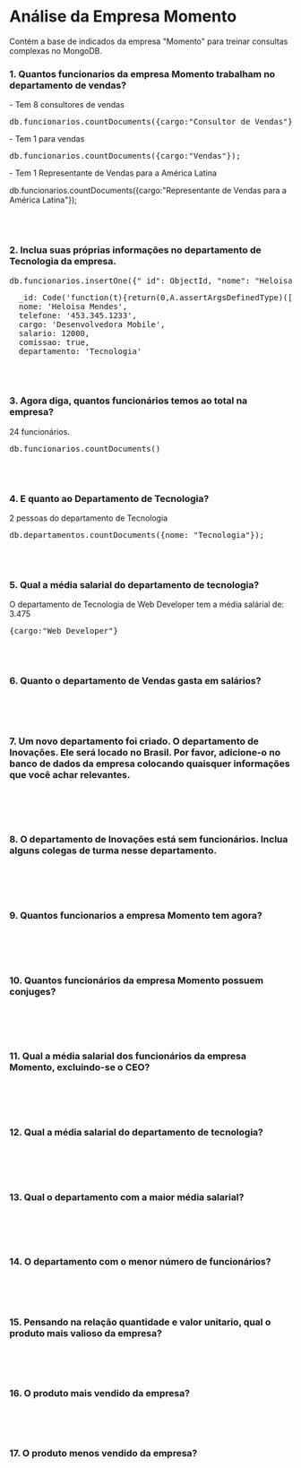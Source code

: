 <h1>Análise da Empresa Momento</h1>

<p>Contém a base de indicados da empresa "Momento" para treinar consultas complexas no MongoDB.</p>
    
<h3>1. Quantos funcionarios da empresa Momento trabalham no departamento de vendas?</h3>

<p>- Tem 8 consultores de vendas</p>
<pre>db.funcionarios.countDocuments({cargo:"Consultor de Vendas"});</pre>

<p>- Tem 1 para vendas</p>
<pre>db.funcionarios.countDocuments({cargo:"Vendas"});</pre>

<p>- Tem 1 Representante de Vendas para a América Latina</p>
db.funcionarios.countDocuments({cargo:"Representante de Vendas para a América Latina"});

<br><br>

<h3>2. Inclua suas próprias informações no departamento de Tecnologia da empresa.</h3>

<pre>db.funcionarios.insertOne({"_id": ObjectId, "nome": "Heloisa Mendes", "telefone": "453.345.1233", "cargo": "Desenvolvedora Mobile", "salario": 12000, "comissao": true, "departamento": "Tecnologia"});</pre>
<pre>
  _id: Code('function(t){return(0,A.assertArgsDefinedType)([t],[[void 0,"string","number","object"]],"ObjectId"),new e.ObjectId(t)}'),
  nome: 'Heloisa Mendes',
  telefone: '453.345.1233',
  cargo: 'Desenvolvedora Mobile',
  salario: 12000,
  comissao: true,
  departamento: 'Tecnologia'
</pre>

<br><br>
        
<h3>3. Agora diga, quantos funcionários temos ao total na empresa?</h3>
<p>24 funcionários.</p>

<pre>db.funcionarios.countDocuments()</pre>

<br><br>
        
<h3>4. E quanto ao Departamento de Tecnologia?</h3>
<p>2 pessoas do departamento de Tecnologia</p>

<pre>db.departamentos.countDocuments({nome: "Tecnologia"});</pre>

<br><br>
        
<h3>5. Qual a média salarial do departamento de tecnologia?</h3>
<p>O departamento de Tecnologia de Web Developer tem a média salárial de: 3.475</p>

<pre>{cargo:"Web Developer"}</pre>

<br><br>
        
<h3>6. Quanto o departamento de Vendas gasta em salários?</h3>
<p></p>

<pre></pre>

<br><br>
        
<h3>7. Um novo departamento foi criado. O departamento de Inovações. Ele será locado no Brasil. Por favor, adicione-o no banco de dados da empresa colocando quaisquer informações que você achar relevantes.
<p></p>

<pre></pre>
    
<br><br>
            
<h3>8. O departamento de Inovações está sem funcionários. Inclua alguns colegas de turma nesse departamento.  
<p></p>

<pre></pre>
        
<br><br>
                
<h3>9. Quantos funcionarios a empresa Momento tem agora?
<p></p>

<pre></pre>
    
<br><br>
            
<h3>10. Quantos funcionários da empresa Momento possuem conjuges?
<p></p>

<pre></pre>
    
<br><br>
            
<h3>11. Qual a média salarial dos funcionários da empresa Momento, excluindo-se o CEO?
<p></p>

<pre></pre>
    
<br><br>
            
<h3>12. Qual a média salarial do departamento de tecnologia? 
<p></p>

<pre></pre>

<br><br>
            
<h3>13. Qual o departamento com a maior média salarial?
<p></p>

<pre></pre>
    
<br><br>
            
<h3>14. O departamento com o menor número de funcionários?</h3>
<p></p>

<pre></pre>

<br><br>
        
<h3>15. Pensando na relação quantidade e valor unitario, qual o produto mais valioso da empresa?</h3>
<p></p>

<pre></pre>

<br><br>
        
<h3>16. O produto mais vendido da empresa?</h3>
<p></p>

<pre></pre>

<br><br>
        
<h3>17. O produto menos vendido da empresa?</h3>
<p></p>

<pre></pre>

<br><br>
        
        
